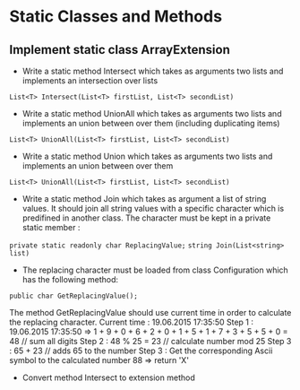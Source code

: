 # Static Classes and Methods

## Implement static class ArrayExtension

- Write a static method Intersect which takes as arguments two lists and implements an intersection over lists

`List<T> Intersect(List<T> firstList, List<T> secondList)`

- Write a static method UnionAll which takes as arguments two lists and implements an union between over them (including duplicating items)

`List<T> UnionAll(List<T> firstList, List<T> secondList)`

- Write a static method Union which takes as arguments two lists and implements an union between over them

`List<T> UnionAll(List<T> firstList, List<T> secondList)`

- Write a static method Join which takes as argument a list of string values.
It should join all string values with a specific character which is predifined in another class.
The character must be kept in a private static member :

`private static readonly char ReplacingValue;`
`string Join(List<string> list)`

- The replacing character must be loaded from class Configuration which has the following method:

`public char GetReplacingValue();`

The method GetReplacingValue should use current time in order to calculate the replacing character.
Current time :  19.06.2015 17:35:50 
Step 1 : 19.06.2015 17:35:50 => 1 + 9 + 0 + 6 + 2 + 0 + 1 + 5 + 1 + 7 + 3 + 5 + 5 + 0 = 48 // sum all digits
Step 2 : 48 % 25 = 23 // calculate number mod 25
Step 3 : 65 + 23 // adds 65 to the number
Step 3 : Get the corresponding Ascii symbol to the calculated number 88 => return 'X'

- Convert method Intersect to extension method

